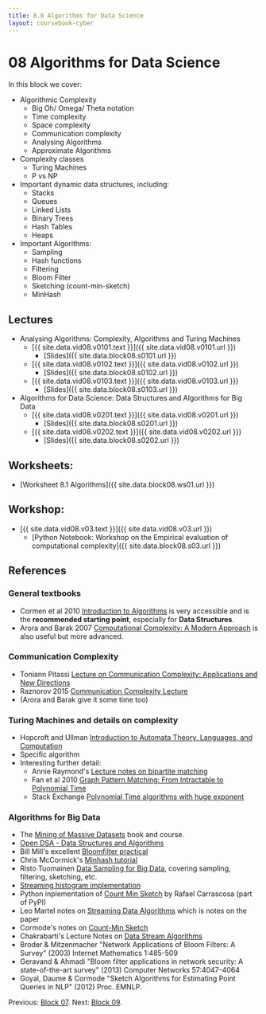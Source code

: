 ```yaml
---
title: 8.0 Algorithms for Data Science
layout: coursebook-cyber
---
```

# 08 Algorithms for Data Science

In this block we cover:

* Algorithmic Complexity
  - Big Oh/ Omega/ Theta notation
  - Time complexity
  - Space complexity
  - Communication complexity
  - Analysing Algorithms
  - Approximate Algorithms
* Complexity classes
  * Turing Machines
  * P vs NP
* Important dynamic data structures, including:
  - Stacks
  - Queues
  - Linked Lists
  - Binary Trees
  - Hash Tables
  - Heaps
* Important Algorithms:
  * Sampling
  * Hash functions
  * Filtering
  * Bloom Filter
  * Sketching (count-min-sketch)
  * MinHash

## Lectures

* Analysing Algorithms: Complexity, Algorithms and Turing Machines
  * [{{ site.data.vid08.v0101.text }}]({{ site.data.vid08.v0101.url }})
    * [Slides]({{ site.data.block08.s0101.url }})
  * [{{ site.data.vid08.v0102.text }}]({{ site.data.vid08.v0102.url }})
    * [Slides]({{ site.data.block08.s0102.url }})
  * [{{ site.data.vid08.v0103.text }}]({{ site.data.vid08.v0103.url }})
    * [Slides]({{ site.data.block08.s0103.url }})
* Algorithms for Data Science: Data Structures and Algorithms for Big Data
  * [{{ site.data.vid08.v0201.text }}]({{ site.data.vid08.v0201.url }})
    * [Slides]({{ site.data.block08.s0201.url }})
  * [{{ site.data.vid08.v0202.text }}]({{ site.data.vid08.v0202.url }})
    * [Slides]({{ site.data.block08.s0202.url }})

## Worksheets:

* [Worksheet 8.1 Algorithms]({{ site.data.block08.ws01.url }}) 

## Workshop:

* [{{ site.data.vid08.v03.text }}]({{ site.data.vid08.v03.url }})
  * [Python Notebook: Workshop on the Empirical evaluation of computational complexity]({{ site.data.block08.s03.url }})

## References

### General textbooks

* Cormen et al 2010 [Introduction to Algorithms](https://github.com/mejibyte/competitive_programming/blob/master/lib/Books/Introduction.to.Algorithms.3rd.Edition.Sep.2010.pdf) is very accessible and is the **recommended starting point**, especially for **Data Structures**.
* Arora and Barak 2007 [Computational Complexity: A Modern Approach](https://theory.cs.princeton.edu/complexity/book.pdf) is also useful but more advanced.

### Communication Complexity

* Toniann Pitassi [Lecture on Communication Complexity: Applications and New Directions](https://www.cs.toronto.edu/~toni/Courses/CommComplexity2014/Lectures/lecture1.pdf)
* Raznorov 2015 [Communication Complexity Lecture](https://people.csail.mit.edu/rrw/cs154-2015/comm-c-lecture.pdf)
* (Arora and Barak give it some time too)

### Turing Machines and details on complexity

* Hopcroft and Ullman [Introduction to Automata Theory, Languages, and Computation](https://books.google.co.uk/books/about/Introduction_to_Automata_Theory_Language.html?id=G_BQAAAAMAAJ&redir_esc=y)
* Specific algorithm
* Interesting further detail:
  * Annie Raymond's [Lecture notes on bipartite matching](https://sites.math.washington.edu/~raymonda/assignment.pdf)
  * Fan et al 2010 [Graph Pattern Matching: From Intractable to Polynomial Time](https://www.comp.nus.edu.sg/~vldb2010/proceedings/files/papers/R23.pdf)
  * Stack Exchange [Polynomial Time algorithms with huge exponent](https://cstheory.stackexchange.com/questions/6660/polynomial-time-algorithms-with-huge-exponent-constant)

### Algorithms for Big Data

* The [Mining of Massive Datasets](http://mccormickml.com/2015/06/12/minhash-tutorial-with-python-code/) book and course.
* [Open DSA - Data Structures and Algorithms](https://opendsa-server.cs.vt.edu/ODSA/Books/Everything/html/HashFuncExamp.html)
* Bill Mill's excellent [Bloomfilter practical](https://llimllib.github.io/bloomfilter-tutorial/)
* Chris McCormick's [Minhash tutorial](http://mccormickml.com/2015/06/12/minhash-tutorial-with-python-code/)
* Risto Tuomainen [Data Sampling for Big Data](https://www.cs.helsinki.fi/u/jilu/paper/tuomainen.pdf), covering sampling, filtering, sketching, etc.
* [Streaming histogram implementation](https://github.com/VividCortex/gohistogram)
* Python inplementation of [Count Min Sketch](https://github.com/rafacarrascosa/countminsketch) by Rafael Carrascosa (part of PyPI)
* Leo Martel notes on [Streaming Data Algorithms](https://cs.stanford.edu/~rishig/courses/ref/l12b.pdf) which is notes on the paper
* Cormode's notes on [Count-Min Sketch](http://dimacs.rutgers.edu/~graham/pubs/papers/cmencyc.pdf)
* Chakrabarti's Lecture Notes on [Data Stream Algorithms](https://www.cs.dartmouth.edu/~ac/Teach/CS49-Fall11/Notes/lecnotes.pdf)
* Broder & Mitzenmacher "Network Applications of Bloom Filters: A Survey" (2003) Internet Mathematics 1:485-509
* Geravand & Ahmadi "Bloom filter applications in network security: A state-of-the-art survey" (2013) Computer Networks 57:4047-4064
* Goyal, Daume & Cormode "Sketch Algorithms for Estimating Point Queries in NLP" (2012) Proc. EMNLP.

Previous: [Block 07](07.md).
Next: [Block 09](09.md).
